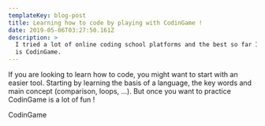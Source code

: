 ```yaml
---
templateKey: blog-post
title: Learning how to code by playing with CodinGame !
date: 2019-05-06T03:27:50.161Z
description: >
  I tried a lot of online coding school platforms and the best so far I tested
  is CodinGame.
---
```

If you are looking to learn how to code, you might want to start with an easier tool. Starting by learning the basis of a language, the key words and main concept (comparison, loops, ...). But once you want to practice CodinGame is a lot of fun !

CodinGame
